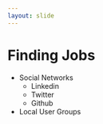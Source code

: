 ```yaml
---
layout: slide 
---
```


# Finding Jobs

* Social Networks
  * Linkedin
  * Twitter
  * Github
* Local User Groups
